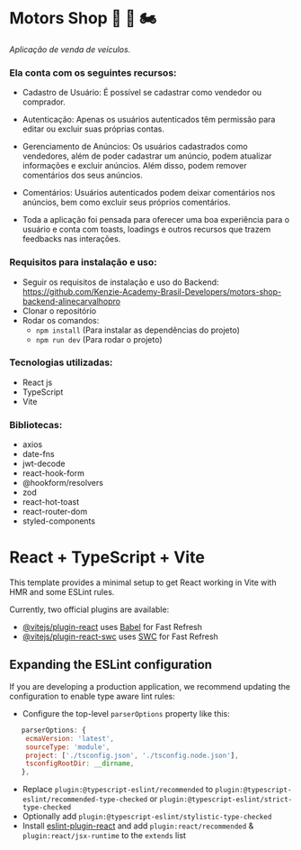 # Motors Shop 🚗 🚚 🏍️

_Aplicação de venda de veículos._

### Ela conta com os seguintes recursos:

- Cadastro de Usuário: É possível se cadastrar como vendedor ou comprador.

- Autenticação: Apenas os usuários autenticados têm permissão para editar ou excluir suas próprias contas. 

- Gerenciamento de Anúncios: Os usuários cadastrados como vendedores, além de poder cadastrar um anúncio, podem atualizar informações e  excluir anúncios. Além disso, podem remover comentários dos seus anúncios.

- Comentários: Usuários autenticados podem deixar comentários nos anúncios, bem como excluir seus próprios comentários.

- Toda a aplicação foi pensada para oferecer uma boa experiência para o usuário e conta com toasts, loadings e outros recursos que trazem feedbacks nas interações.

### Requisitos para instalação e uso:

- Seguir os requisitos de instalação e uso do Backend: https://github.com/Kenzie-Academy-Brasil-Developers/motors-shop-backend-alinecarvalhopro
- Clonar o repositório
- Rodar os comandos: <br/>
   - `npm install` (Para instalar as dependências do projeto) <br/>
   - `npm run dev` (Para rodar o projeto) <br/>

### Tecnologias utilizadas:

- React js 
- TypeScript
- Vite

### Bibliotecas:

- axios
- date-fns
- jwt-decode
- react-hook-form
-  @hookform/resolvers
- zod
- react-hot-toast
- react-router-dom
- styled-components


# React + TypeScript + Vite

This template provides a minimal setup to get React working in Vite with HMR and some ESLint rules.

Currently, two official plugins are available:

- [@vitejs/plugin-react](https://github.com/vitejs/vite-plugin-react/blob/main/packages/plugin-react/README.md) uses [Babel](https://babeljs.io/) for Fast Refresh
- [@vitejs/plugin-react-swc](https://github.com/vitejs/vite-plugin-react-swc) uses [SWC](https://swc.rs/) for Fast Refresh

## Expanding the ESLint configuration

If you are developing a production application, we recommend updating the configuration to enable type aware lint rules:

- Configure the top-level `parserOptions` property like this:

```js
   parserOptions: {
    ecmaVersion: 'latest',
    sourceType: 'module',
    project: ['./tsconfig.json', './tsconfig.node.json'],
    tsconfigRootDir: __dirname,
   },
```

- Replace `plugin:@typescript-eslint/recommended` to `plugin:@typescript-eslint/recommended-type-checked` or `plugin:@typescript-eslint/strict-type-checked`
- Optionally add `plugin:@typescript-eslint/stylistic-type-checked`
- Install [eslint-plugin-react](https://github.com/jsx-eslint/eslint-plugin-react) and add `plugin:react/recommended` & `plugin:react/jsx-runtime` to the `extends` list
